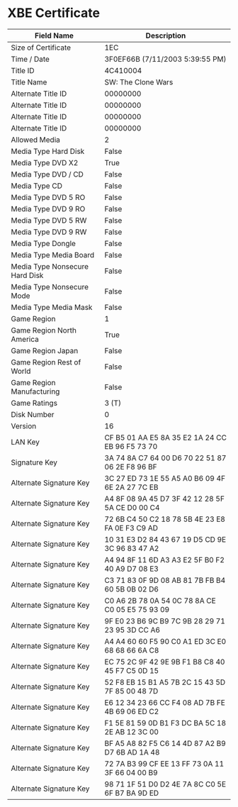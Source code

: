 # XBE Certificate

| Field Name | Description |
|---|---|
| Size of Certificate | 1EC |
| Time / Date | 3F0EF66B (7/11/2003 5:39:55 PM) |
| Title ID | 4C410004 |
| Title Name | SW: The Clone Wars |
| Alternate Title ID | 00000000 |
| Alternate Title ID | 00000000 |
| Alternate Title ID | 00000000 |
| Alternate Title ID | 00000000 |
| Allowed Media | 2 |
| Media Type Hard Disk | False |
| Media Type DVD X2 | True |
| Media Type DVD / CD | False |
| Media Type CD | False |
| Media Type DVD 5 RO | False |
| Media Type DVD 9 RO | False |
| Media Type DVD 5 RW | False |
| Media Type DVD 9 RW | False |
| Media Type Dongle | False |
| Media Type Media Board | False |
| Media Type Nonsecure Hard Disk | False |
| Media Type Nonsecure Mode | False |
| Media Type Media Mask | False |
| Game Region | 1 |
| Game Region North America | True |
| Game Region Japan | False |
| Game Region Rest of World | False |
| Game Region Manufacturing | False |
| Game Ratings | 3 (T) |
| Disk Number | 0 |
| Version | 16 |
| LAN Key | CF B5 01 AA E5 8A 35 E2 1A 24 CC EB 96 F5 73 70 |
| Signature Key | 3A 74 8A C7 64 00 D6 70 22 51 87 06 2E F8 96 BF |
| Alternate Signature Key | 3C 27 ED 73 1E 55 A5 A0 B6 09 4F 6E 2A 27 7C EB |
| Alternate Signature Key | A4 8F 08 9A 45 D7 3F 42 12 28 5F 5A CE D0 00 C4 |
| Alternate Signature Key | 72 6B C4 50 C2 18 78 5B 4E 23 E8 FA 0E F3 C9 AD |
| Alternate Signature Key | 10 31 E3 D2 84 43 67 19 D5 CD 9E 3C 96 83 47 A2 |
| Alternate Signature Key | A4 94 8F 11 6D A3 A3 E2 5F B0 F2 40 A9 D7 08 E3 |
| Alternate Signature Key | C3 71 83 0F 9D 08 AB 81 7B FB B4 60 5B 0B 02 D6 |
| Alternate Signature Key | C0 A6 2B 78 0A 54 0C 78 8A CE C0 05 E5 75 93 09 |
| Alternate Signature Key | 9F E0 23 B6 9C B9 7C 9B 28 29 71 23 95 3D CC A6 |
| Alternate Signature Key | A4 A4 60 60 F5 90 C0 A1 ED 3C E0 68 68 66 6A C8 |
| Alternate Signature Key | EC 75 2C 9F 42 9E 9B F1 B8 C8 40 45 F7 C5 0D 15 |
| Alternate Signature Key | 52 F8 EB 15 B1 A5 7B 2C 15 43 5D 7F 85 00 48 7D |
| Alternate Signature Key | E6 12 34 23 66 CC F4 08 AD 7B FE 4B 69 06 ED C2 |
| Alternate Signature Key | F1 5E 81 59 0D B1 F3 DC BA 5C 18 2E AB 12 3C 00 |
| Alternate Signature Key | BF A5 A8 82 F5 C6 14 4D 87 A2 B9 D7 6B AD 1A 48 |
| Alternate Signature Key | 72 7A B3 99 CF EE 13 FF 73 0A 11 3F 66 04 00 B9 |
| Alternate Signature Key | 98 71 1F 51 D0 D2 4E 7A 8C C0 5E 6F B7 BA 9D ED |
